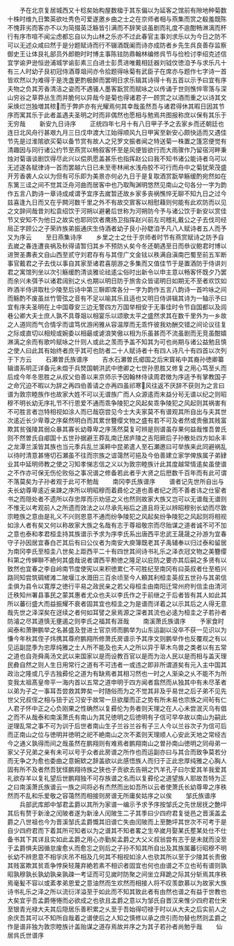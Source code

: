 <!-- { "loadSidebar": true } -->
　　予在北京复居城西又十稔矣始构屋数楹于其东偏以为延客之馆前有隙地种菊数十株时维九日繁英欲吐秀色可爱遂邀乡曲之士之在京师者相与燕集而赏之殽羞既陈不愧菲劣而客亦不以为简掇英泛觞皆引满而不辞笑谈虽剧而礼度不逾酣畅淋漓而杯行有序市喧不闻尘虑都忘自以为山林之乐亦不过此春官主事刘求乐以为今日之防不可以无述众咸曰然于是分题赋诗而行不辍酒既阑而诗亦成防者乡先生呉良善存监察御史王让体艮礼部员外郎鲍时时博主事陈铉防鼎翰林编修呉节与俭检讨李绍克述信宜学谕尹逊恒逊浦城学谕彭素三白进士彭贯进唯戴相廷器刘钺伩徳洎予与求乐凡十有三人时幼子艮初冠侍酒尊爼间亦令拾题得咏菊有武臣子在席亦与题作七字诗一首皆欢然以为难得于是洗盏更酌极醉而罢明日求乐辑其诗得十有五首以示予曰宜有序夫物之负其芳香清洁之姿而不遇骚人墨客翫赏而赋咏之以传诵于世则憔悴零落与深山穷谷之草莽丛生而并脆何以异哉今是菊也得诸君子一顾赏之以酒而重之以诗其文采焕烂岂独増其秾而于弊庐亦有光耀焉何其幸哉虽然吾与诸君得休其暇日因其节序而寓其乐于此者盖遇夫圣明之时而非偶然也愿相与勉焉共图报称庶以保有其乐于无穷哉
　　新安九日诗序
　　正统四年七月十有八日甲子予之去家乡而还朝廷也连日北风舟行甚艰九月三日戊申渡大江始得顺风九日甲寅至新安心颇快适而又遇佳节先是过淮隂欲买菊以备节赏有故人之兄罗文振者闻之特送菊一株置之篷窓便觉有清趣因与同行诸公约节至燕赏以畅叙客怀至是风便皆欲行而大雨骤作乃留宿河畔秉烛对菊谐谈剧饮得尽此兴以偿夙愿盖甚乐也指挥赵公曰我不知书诸公能诗者乌可以无述遂各赋律诗一首而罢越六日已未至枣林闸水浅舟胶不可行而舟中之菊犹荣茂盛开芳香袭人众以为但有可乐即为美景亦何必九日于是复取酒赏翫举觞缓酌宛然如在东篱三迳之间不觉其泛舟河曲而居客中也乃取陶渊明悠然见南山之句各分一字为韵作五言八韵诗一章诗成咸谓予宜序去嵗暂还故乡家多丧祸憔悴无聊不知九日之过今兹喜逢九日而又在乎闗河数千里之外不有故交賔客以相慰藉则何能有此欢防而以见之文辞间哉昔刘松袁绍饮于河朔以避暑后世称为河朔防今予与诸公饮于新安以赏佳节又安知不为他日之故实也耶同饮者鹰扬卫指挥赵兴前左司稽礼戴公之子去伐司经局正字顾公之子荣祚族弟振通庆生侍酒者幼子艮小孙騘洎予凡八人赋诗者五人而予又为序云
　　至日燕集诗序
　　乡里之士之仕于京师者时节有燕赏赋诗之防予自去嵗之春连遭丧祸及秋得请暂归其乡不预防乆矣今冬还朝遇至日而叅议鲍君时博以进贺圣夀表文自山西至贰守刘君存有与其侄广文金铉以秩满自滇南巴蜀至前五军断事官戴君之子去伐以事自其家至诸君喜朋游之多集而又值佳节于是置酒防于侍讲刘君之寓馆列坐以次引觞缓酌清谈雅论祛逺尘俗时出新令以申主意以畅客怀既夕乃罢而余兴未弭予以诸君阔别之乆也期以明日防于旅舎众皆诺明日如期无不至者欢饮如昨酒半侍讲取杜少陵至后诗中第三聨即席各分一字为韵作五言八韵诗一首吟咏之间而觞酌不废虽丝竹管弦之音有不足以喻其乐且适也又明日侍讲辑其诗为一轴示予曰宜有序夫圣明在上中国尊安三边无警四方万国举相安于无事佳时令节自国都以及闾巷公卿大夫士庶人孰不具尊爼以相宴乐以颂歌太平之盛然求其在数千里外为一乡故之人道同而气合情孚而谊笃优游闲雅从容温厚而无乖忤彼我劝酬交错之间论议往复之际或直切以相规或婉委以相朂或谑浪笑傲以相为乐虽甚而不流虽剧而无竞虽酣嬉淋漓之余而有歌吟赋咏之什则人或此之羡而予盖不知其为可也尚期与诸公益勉且慎之使人曰此其有始终者庶乎其可也防者二十人赋诗者十有四人诗凡十有四首以次列于下方云
　　石瀬曽氏族谱序
　　吉水石瀬曽氏郕国之后宋寳祐中其裔孙徳卿纂辑谱系明正详备元未燬于兵燹国朝洪武中徳卿之七世孙思胜又修复之用心笃至乆而后成今年冬思胜之从叔父伯善以来京师示予因翰林侍读周君徴为序适予有掌教国子之命冗迫不暇以为辞之再四伯善请之亦再四虽祁寒风往返不厌辞不获则为之言曰谱为敦宗睦族作也故家大姓不可以无谱族广而人众源逺而末益分茍无谱以纪之则昭穆不明长幼无序礼节不行恩爱不通而乖争陵犯之风起矣乖争陵犯之风起则其祸害有不可胜言者岂特相视如涂人而已哉窃尝见今士大夫家莫不有谱观其所自出与夫其世次逺近长少卑尊之序粲然明白而其累世簪缨文物之盛有若不可及者然或贵傲其贱富欺其贫强陵其弱众暴其寡长幼尊卑之序荡然莫复可辨是则谱虽存果何益哉惟吾曽氏则不然曽氏自郕国十五世孙据避王莽乱南迁居庐陵之吉阳厥后子孙散处四方如永丰之龙潭兰溪皆其族也当元季兵乱兰溪粹中昆弟遣人至石瀬邀曰可举族来此同避祸乱以待时清意甚惓切石瀬虽不往而宗族之谊蔼然可挹及今伯善建立家学俾族属子弟肄业其中延明师教之使之习知孝悌志信之义以为敦宗睦族计此其度越常情逺矣虽使谱之不作亦可保无伤伦败俗之事况谱之修备若此者乎大贤之后厯数千百年而有此可谓不落莫矣为子孙者观于此可不勉哉
　　南冈李氏族谱序
　　谱者记先世所自出与夫长幼尊卑逺近亲踈之序所以明昭穆而着彞伦之道也善者纪之而不善者讳之仕宦者书之而隠处者不遗所以存忠厚而示劝惩之义也然则故家大族又岂可以无谱哉无谱则不惟无以考观前人之所遗而效法之以尽承先裕后之道且将无以辨昭穆别长幼而尽敦宗睦族之意由是礼义不兴则恩意不通而纷争陵犯之风起矣纷争陵犯之风起则将相视如涂人者有矣又何以称故家大族之名哉有志于尊祖敬宗而尽贻谋之道者诚不可不加之意也泰和孝君桓圭持其族谱示予求为序李氏系出唐西平忠武王晟晟之孙游为宜春守子孙因居宜春白芒其后有曰公仪者为南安大庾簿既老其子禹辅奉以归过泰和留居为南冈李氏至桓圭八世矣上距西平二十有四世其间诗书礼乐之泽衣冠文物之美簪缨科第之传蝉聨不絶何其盛哉说者谓西平勲徳之隆足以庇防之要亦其后嗣之多贤有以致然也宜春之李自岭南节度使宪以来积徳累仁不可胜纪至南冈有曰英叔者仕至栢兴路同知尝筑碉槎滩二陂堰江水溉田三百余顷至今人頼其利桓圭英叔五世孙与其弟信圭俱为县令以寛厚之徳行平易之政民亲之若父母桓圭由南阳迁常州府判信圭由清河迁秩知州署县事民之蒙其惠者尤众也夫以李氏作之于前继之于后者皆有其人如此其所以蕃衍盛大而益振耀不衰者固其宜也桓圭之为是谱而详着之以示其后之人得无意哉先世之泽深矣在迓续之者何如耳譬之泉焉源之深者其流也必逺为桓圭之子若孙者防濬之尽其道慎无壅遏之则李氏之福其有涯哉
　　南溪萧氏族谱序
　　予家食时闻泰和萧翀鹏举之名甚盛及登进士官京师而鹏举为山东运副以没卒不获一见识以为慊今年秋其侄子炜携其尊府鹏翔所修萧氏房谱示予其序文则鹏举作也反覆观之有以见运副昆季为忠厚纯雅之士人所不能及也夫人之所以异于草木鸟兽之类者以有五常之道也自尧舜禹汤文武以来国家以是而设教百官以是而为治人民以是而相与盖天理民彜自然之则人生日用常行之道有不可违者一或违之即非所谓道矣有元入主中国其政治之隆或几乎古独彛伦之道为有缺焉者其相习然也一时之人渐染之乆不能不为所变我太祖髙皇帝平一海内首以五常之道申明于四方闻者翕然而从独其中有未尽革者以弟为子之一事耳吾尝救其弊矣一时随俗而为之不觉其非及乎易世之后子弟不见先世父兄叔侄之相与狃于近习安于故常一旦欲厘而正之势有所未易也宗族之间茍有仁人君子怀中正之心负刚果之性确然以复彛伦为务者则天理之在人心未尝泯灭乌有倡之而不从哉泰和南溪萧氏有南山为其兄徳明之后徳明有子信可早卒故以南山为嗣此逆理乱常之事不可为训于后世者南山生子兰谷兰谷有子三人今以兰谷次子为信可后而正南山之位与徳明并徳明之祀不絶南山之次不紊则天理顺人心安此天地之常经古今之通义孰得而间之哉虽然在鹏翔则有难焉者鹏翔南山之曽孙南山徳明之同母弟一家父子兄弟之亲有未可以号于众者此房谱之所作也而运副亦曰与其合而致争莫若分而无争之为愈也委曲之意婉欵之辞盖欲以此感悟族人而归于正此忠厚纯雅之心胸人固有所不及者然吾犹怪鹏翔待族之狭也子贡欲去告朔之饩羊孔子曰尔爱其羊我爱其礼欲存羊以复礼望后世鹏翔独不可存族谱之名而以复彛伦之道望族人耶故吾特为正之曰南溪萧氏族谱云一族之间将必有杰然而出如吾所以云者使萧氏长幼尊卑之序秩然而不乱和乐爱敬之容蔼然而相接则房谱无所庸矣姑序之以俟
　　邹氏族谱序
　　兵部武库郎中邹君孟爵以其所为家谱一编示予求予序按邹氏之先世居抚之艶坪其后有赘于新淦之闰陂者遂为新淦人闰陂生二子其季曰少四府君复徙邑之晋溪盖孟爵之八世祖也今为晋溪邹氏孟爵慨其旧谱亡失由闰陂而上至艶坪其世次不可考于是自少四府君而下着其所可知者以为之谱其不知者畧之生卒嵗月娶某氏塟某处仕不仕备书其下其详且实如此孟爵之用心亦勤矣孟爵之大父义叔翁尝有志于是未就而没至于孟爵惧夫因循怠废愈乆而愈忘之则后之子孙不知其所自出及其族属蕃衍昭穆不明长幼不辨恩意不相孚庆吊不相及几何其不相视如涂人也欤其所以至于少陵其长贵傲其贱富欺其贫乖争悖戾轻蔑弃絶若素不相识者固宜也何也由谱之不立也茍有谱则孰昭孰穆孰长孰幼孰亲孰疎一考证而可见嵗时防聚之间坐立拜跪之际其分斩焉其序秩焉毫髪不容以或紊孝弟恩爱之意油然而生欢然而相接人将不叹羡歆慕以为故家大族诗书礼乐之泽之所以流衍洋溢至于如此而不知其致此者有由然也谱之有益于世教也大矣宜乎吾孟爵惓惓而必欲成之也欤且孟爵之意以为邹氏自晋汉来惟少四府君仕宋至银青光禄大夫其后隠居乐善积累之乆至于吾始得叨禄于时以从大夫之后实前人之余庆吾其可以不知所自哉着之谱使后之人知之慎修以承之庶引而勿替也然则孟爵之作是谱非独为敦宗睦族计盖贻谋之道存焉故并序之为其子若孙者尚勉乎哉
　　仙居呉氏世谱序
